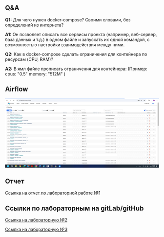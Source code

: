 ## Q&A
**Q1:** Для чего нужен docker-compose? Своими словами, без определений из интернета? 

**A1:** Он позволяет описать все сервисы проекта (например, веб-сервер, база данных и т.д.) в одном файле и запускать их одной командой, с возможностью настройки взаимодействия между ними.
	    
**Q2:** Как в docker-compose сделать ограничения для контейнера по ресурсам (CPU, RAM)?

**A2:** В ямл файле прописать ограничения для контейнера: 
	      (Пример:
	      cpus: "0.5" 
	      memory: "512M" )

## Airflow
![Airflow](/image.png)

## Отчет
[Ссылка на отчет по лабораторной работе №1](https://docs.google.com/document/d/1WyIZGTTWPhHf4SDECyBd6Dw42vT4yS-c/edit#heading=h.gjdgxs)

## Ссылки по лабораторным на gitLab/gitHub
[Ссылка на лабораторную №2](https://gitlab.com/pdfmarkov/devopslab)


[Ссылка на лабораторную №3](https://github.com/pdfmarkov/devops?tab=readme-ov-file#%D0%B4%D0%B0%D1%88%D0%B1%D0%BE%D1%80%D0%B4)



